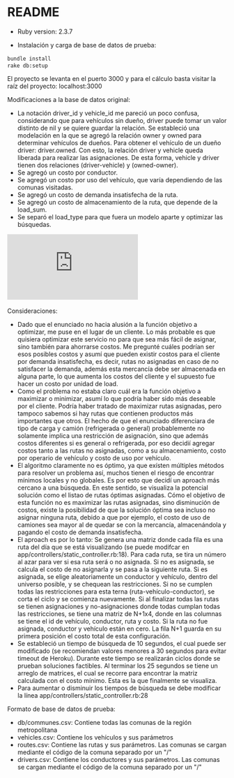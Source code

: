 # README

* Ruby version: 2.3.7

* Instalación y carga de base de datos de prueba:
```shell
bundle install
rake db:setup
```

El proyecto se levanta en el puerto 3000 y para el cálculo basta visitar la raíz del proyecto: localhost:3000

Modificaciones a la base de datos original:
* La notación driver_id y vehicle_id me pareció un poco confusa, considerando que para vehículos sin dueño, driver puede tomar un valor distinto de nil y se quiere guardar la relación. Se estableció una modelación en la que se agregó la relación owner y owned para determinar vehículos de dueños. Para obtener el vehículo de un dueño driver: driver.owned. Con esto, la relación driver y vehicle queda liberada para realizar las asignaciones. De esta forma, vehicle y driver tienen dos relaciones (driver-vehicle) y (owned-owner).
* Se agregó un costo por conductor.
* Se agregó un costo por uso del vehículo, que varía dependiendo de las comunas visitadas.
* Se agregó un costo de demanda insatisfecha de la ruta.
* Se agregó un costo de almacenamiento de la ruta, que depende de la load_sum.
* Se separó el load_type para que fuera un modelo aparte y optimizar las búsquedas.

![Imagen del modelo de datos](https://github.com/nschmidtg/desafio_routing/blob/master/erd.pdf)

Consideraciones:
* Dado que el enunciado no hacia alusión a la función objetivo a optimizar, me puse en el lugar de un cliente. Lo más probable es que quisiera optimizar este servicio no para que sea más fácil de asignar, sino también para ahorrarse costos. Me pregunté cuáles podrían ser esos posibles costos y asumí que pueden existir costos para el cliente por demanda insatisfecha, es decir, rutas no asignadas en caso de no satisfacer la demanda, además esta mercancía debe ser almacenada en alguna parte, lo que aumenta los costos del cliente y el supuesto fue hacer un costo por unidad de load.
* Como el problema no estaba claro cuál era la función objetivo a maximizar o minimizar, asumí lo que podría haber sido más deseable por el cliente. Podría haber tratado de maximizar rutas asignadas, pero tampoco sabemos si hay rutas que contienen productos más importantes que otros. El hecho de que el enunciado diferenciara de tipo de carga y camión (refrigerada o general) probablemente no solamente implica una restricción de asignación, sino que además costos diferentes si es general o refrigerada, por eso decidií agregar costos tanto a las rutas no asignadas, como a su almacenamiento, costo por operario de vehículo y costo de uso por vehículo.
* El algoritmo claramente no es óptimo, ya que exísten múltiples métodos para resolver un problema así, muchos tienen el riesgo de encontrar mínimos locales y no globales. Es por esto que decidí un aproach más cercano a una búsqueda. En este sentido, se visualiza la potencial solución como el listao de rutas óptimas asignadas. Cómo el objetivo de esta función no es maximizar las rutas asignadas, sino disminución de costos, existe la posibilidad de que la solución óptima sea incluso no asignar ninguna ruta, debido a que por ejemplo, el costo de uso de camiones sea mayor al de quedar se con la mercancía, almacenándola y pagando el costo de demanda insatisfecha.
* El aproach es por lo tanto: Se genera una matriz donde cada fila es una ruta del día que se está visualizando (se puede modifcar en app/controllers/static_controller.rb:18). Para cada ruta, se tira un número al azar para ver si esa ruta será o no asignada. Si no es asignada, se calcula el costo de no asignarla y se pasa a la siguiente ruta. Si es asignada, se elige aleatoriamente un conductor y vehículo, dentro del universo posible, y se chequean las restricciones. Si no se cumplen todas las restricciones para esta terna (ruta-vehículo-conductor), se corta el ciclo y se comienza nuevamente.
Si al finalizar todas las rutas se tienen asignaciones y no-asignaciones donde todas cumplan todas las restricciones, se tiene una matriz de N+1x4, donde en las columnas se tiene el id de vehículo, conductor, ruta y costo. Si la ruta no fue asignada, conductor y vehículo están en cero. La fila N+1 guarda en su primera posición el costo total de esta configuración.
* Se estableció un tiempo de búsqueda de 10 segundos, el cual puede ser modificado (se recomiendan valores menores a 30 segundos para evitar timeout de Heroku). Durante este tiempo se realizarán ciclos donde se prueban soluciones factibles. Al terminar los 25 segundos se tiene un arreglo de matrices, el cual se recorre para encontrar la matriz calculada con el costo mínimo. Esta es la que finalmente se visualiza.
* Para aumentar o disminuir los tiempos de búsqueda se debe modificar la línea app/controllers/static_controller.rb:28


Formato de base de datos de prueba:
* db/communes.csv: Contiene todas las comunas de la región metropolitana
* vehicles.csv: Contiene los vehículos y sus parámetros
* routes.csv: Contiene las rutas y sus parámetros. Las comunas se cargan mediante el código de la comuna separado por un "/"
* drivers.csv: Contiene los conductores y sus parámetros. Las comunas se cargan mediante el código de la comuna separado por un "/"
